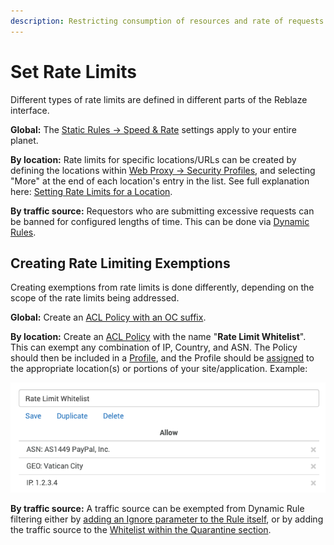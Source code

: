 ```yaml
---
description: Restricting consumption of resources and rate of requests
---
```


# Set Rate Limits

Different types of rate limits are defined in different parts of the Reblaze interface.

**Global:** The [Static Rules -&gt; Speed & Rate](../security/static-rules.md#speed-and-rate) settings apply to your entire planet.

**By location:** Rate limits for specific locations/URLs can be created by defining the locations within [Web Proxy -&gt; Security Profiles](../../product-walkthrough/settings/web-proxy/security-profiles.md#managing-locations), and selecting "More" at the end of each location's entry in the list. See full explanation here: [Setting Rate Limits for a Location](../../product-walkthrough/settings/web-proxy/security-profiles.md#setting-rate-limits-for-a-location). 

**By traffic source:** Requestors who are submitting excessive requests can be banned for configured lengths of time. This can be done via [Dynamic Rules](../security/dynamic-rules.md). 

## Creating Rate Limiting Exemptions

Creating exemptions from rate limits is done differently, depending on the scope of the rate limits being addressed.

**Global:** Create an [ACL Policy with an OC suffix](../security/profiles/acl-policies.md#special-acls).

**By location:** Create an [ACL Policy](../security/profiles/acl-policies.md) with the name "**Rate Limit Whitelist**". This can exempt any combination of IP, Country, and ASN. The Policy should then be included in a [Profile](../security/profiles/), and the Profile should be [assigned](../../product-walkthrough/settings/web-proxy/security-profiles.md#assigning-a-security-profile-to-a-location) to the appropriate location\(s\)  or portions of your site/application. Example:

![An ACL with this name will exempt the traffic sources from rate limiting for the specific location](../../.gitbook/assets/rate-limit-whitelist%20%281%29.png)

**By traffic source:** A traffic source can be exempted from Dynamic Rule filtering either by [adding an Ignore parameter to the Rule itself](../security/dynamic-rules.md#dynamic-rule-settings), or by adding the traffic source to the [Whitelist within the Quarantine section](../security/quarantined.md#whitelist).





